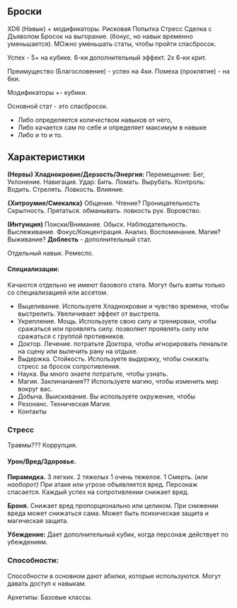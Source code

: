 ## Броски 
XD6 (Навык) + модификаторы. 
Рисковая Попытка
Стресс
Сделка с Дъяволом
Бросок на выгорание. (бонус, но навык временно уменьшается).
МОжно уменьшать статы, чтобы пройти спасбросок. 

Успех - 5+ на кубике. 
6-ки дополнительный эффект. 
2х 6-ки крит. 

Преимущество (Благословение) - успех на 4ки. 
Помеха (проклятие) - на 6ки. 

Модификаторы +- кубики. 

Основной стат - это спасбросок. 
- Либо определяется количеством навыков от него, 
- Либо качается сам по себе и определяет максимум в навыке 
- Либо и то и то.
## Характеристики

**(Нервы)  Хладнокровие/Дерзость/Энергия:** 
Перемещение: Бег, Уклонение. Навигация. 
Удар: Бить. Ломать. Вырубать. 
Контроль: Водить. Стрелять. Ловкость. 
Влияние.

**{Хитроумие/Смекалка}**
Общение. 
Чтение? Проницательность
Скрытность. Прятаться. обманывать. ловкость рук. 
Воровство.

**(Интуиция)**
Поиски/Внимание. Обыск. Наблюдательность. Выслеживание. 
Фокус/Концентрация. Анализ. Воспоминания. 
Магия?
Выживание?
**Доблесть** - дополнительный стат. 

Отдельный навык. Ремесло. 



#### Специализации: 
Качаются отдельно не имеют базового стата. Могут быть взяты только со специализацией или ассетом. 

- Выцеливание. Используете Хладнокровие и чувство времени, чтобы выстрелить. Увеличивает эффект от выстрела. 
- Укрепление. Мощь. Используете свою силу и тренировки, чтобы сражаться или проявлять силу. позволяет проявлять силу или сражаться с группой противников. 
- Доктор. Лечение. потратьте Доктора, чтобы игнорировать пенальти на сцену или вылечить рану на отдыхе.
- Выдержка. Стойкость. Используете выдержку, чтобы снижать стресс за бросок сопротивления.  
- Наука. Вы много знаете потратьте, чтобы узнать. 
- Магия. Заклинанания?? Используете магию, чтобы изменить мир вокруг вас. 
- Добыча. Выискивание. Вы используете окружение, чтобы 
- Резонанс. Техническая Магия. 
- Контакты

### Стресс

Травмы???
Коррупция. 

#### Урон/Вред/Здоровье. 
**Пирамидка.**  3 легких. 2 тяжелых 1 очень тяжелое. 1 Смерть. (*или наоборот)*
При атаке или угрозе объявляется вред. Персонаж спасается. Каждый успех на сопротивлении снижает вред.

**Броня.** Снижает вред пропорционально или целиком. При снижении вреда может снижаться сама. 
Может быть психическая защита и магическая защита. 

**Убеждение:** Дает дополнительный кубик, когда персонаж действует по убеждениям. 

### Способности:
Способности в основном дают абилки, которые используются. 
Могут давать доступ к навыкам.  

Архетипы: Базовые классы. 




